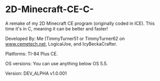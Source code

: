 # 2D-Minecraft-CE-C-
A remake of my 2D Minecraft CE program (originally coded in ICE). This time it's in C, meaning it can be better and faster!

Developed By: Me (TimmyTurner51 or TimmyTurner62 on www.cemetech.net, LogicalJoe, and IcyBeckaCrafter.

Platforms: TI-84 Plus CE.

OS versions: You can use anything below OS 5.5.

Version: DEV_ALPHA v1.0.001
